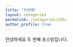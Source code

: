 ```yaml
---
title: "두번째"
layout: categories
permalink: /categories/iOS/
author_profile: true
---
```


안녕하세요 두 번째 포스팅입나다.

